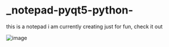 # _notepad-pyqt5-python-
this is a notepad i am currently creating just for fun, check it out

![image](https://user-images.githubusercontent.com/43742265/186157477-06915431-cb3e-4c79-a90a-497dd9253387.png)

